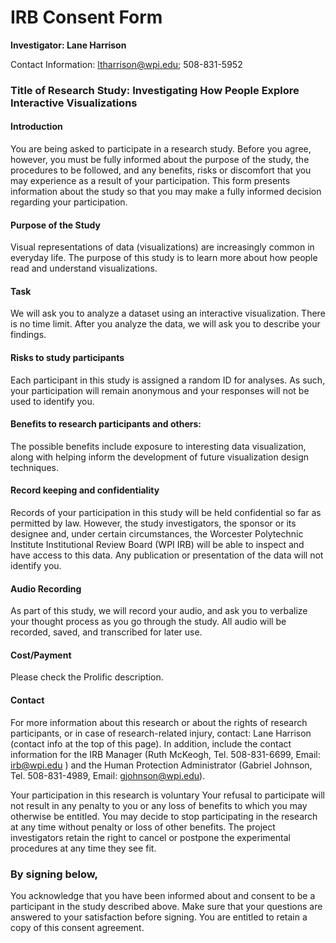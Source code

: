 # IRB Consent Form

**Investigator: Lane Harrison**

Contact Information: ltharrison@wpi.edu; 508-831-5952

### Title of Research Study: Investigating How People Explore Interactive Visualizations

#### Introduction

You are being asked to participate in a research study. Before you
agree, however, you must be fully informed about the purpose of
the study, the procedures to be followed, and any benefits, risks
or discomfort that you may experience as a result of your
participation. This form presents information about the study so
that you may make a fully informed decision regarding your
participation.

#### Purpose of the Study
Visual representations of data (visualizations) are increasingly
common in everyday life. The purpose of this study is to learn
more about how people read and understand visualizations.

#### Task
We will ask you to analyze a dataset using an interactive visualization. 
There is no time limit.
After you analyze the data, we will ask you to describe your findings.

#### Risks to study participants
Each participant in this study is assigned a random ID for analyses. As such, your participation will remain anonymous and your responses will not be used to identify you.


#### Benefits to research participants and others:
The possible benefits include exposure to interesting data visualization, along with helping inform the development of future visualization design techniques.

#### Record keeping and confidentiality
Records of your participation in this study will be held
confidential so far as permitted by law. However, the study
investigators, the sponsor or its designee and, under certain
circumstances, the Worcester Polytechnic Institute Institutional
Review Board (WPI IRB) will be able to inspect and have access to
this data. Any publication or presentation of the data will not
identify you.

#### Audio Recording
As part of this study, we will record your audio, and ask you to verbalize your thought process as you go through the study. All audio will be recorded, saved, and transcribed for later use.

#### Cost/Payment
Please check the Prolific description.

#### Contact
For more information about this research or about the rights of
research participants, or in case of research-related injury,
contact:  Lane Harrison (contact info at the top of this page). In addition,
include the contact information for the IRB Manager (Ruth McKeogh,
Tel. 508-831-6699, Email: irb@wpi.edu ) and the Human Protection
Administrator (Gabriel Johnson, Tel. 508-831-4989, Email:
gjohnson@wpi.edu).

Your participation in this research is voluntary
Your refusal to participate will not result in any penalty to you
or any loss of benefits to which you may otherwise be entitled.
You may decide to stop participating in the research at any time
without penalty or loss of other benefits. The project
investigators retain the right to cancel or postpone the
experimental procedures at any time they see fit.

### By signing below,
You acknowledge that you have been informed about and consent to
be a participant in the study described above. Make sure that your
questions are answered to your satisfaction before signing. You
are entitled to retain a copy of this consent agreement.


